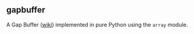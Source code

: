 gapbuffer
----

A Gap Buffer ([wiki](http://en.wikipedia.org/wiki/Gap_buffer)) implemented in
pure Python using the `array` module.
